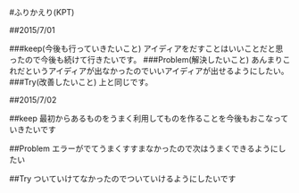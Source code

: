 #ふりかえり(KPT)

##2015/7/01

###keep(今後も行っていきたいこと)
アイディアをだすことはいいことだと思ったので今後も続けて行きたいです。
###Problem(解決したいこと)
あんまりこれだというアイディアが出なかったのでいいアイディアが出せるようにしたい。
###Try(改善したいこと)
上と同じです。

##2015/7/02

##keep
最初からあるものをうまく利用してものを作ることを今後もおこなっていきたいです

##Problem
エラーがでてうまくすすまなかったので次はうまくできるようにしたい

##Try
ついていけてなかったのでついていけるようにしたいです
